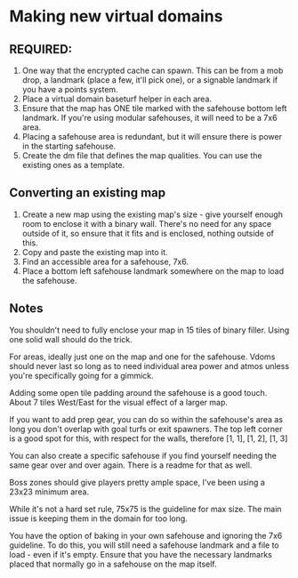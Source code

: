 # Making new virtual domains

## REQUIRED:
1. One way that the encrypted cache can spawn. This can be from a mob drop, a landmark (place a few, it'll pick one), or a signable landmark if you have a points system.
2. Place a virtual domain baseturf helper in each area.
3. Ensure that the map has ONE tile marked with the safehouse bottom left landmark. If you're using modular safehouses, it will need to be a 7x6 area.
4. Placing a safehouse area is redundant, but it will ensure there is power in the starting safehouse.
5. Create the dm file that defines the map qualities. You can use the existing ones as a template.

## Converting an existing map
1. Create a new map using the existing map's size - give yourself enough room to enclose it with a binary wall. There's no need for any space outside of it, so ensure that it fits and is enclosed, nothing outside of this.
2. Copy and paste the existing map into it.
3. Find an accessible area for a safehouse, 7x6.
4. Place a bottom left safehouse landmark somewhere on the map to load the safehouse.

## Notes
You shouldn't need to fully enclose your map in 15 tiles of binary filler. Using one solid wall should do the trick.

For areas, ideally just one on the map and one for the safehouse. Vdoms should never last so long as to need individual area power and atmos unless you're specifically going for a gimmick.

Adding some open tile padding around the safehouse is a good touch. About 7 tiles West/East for the visual effect of a larger map.

If you want to add prep gear, you can do so within the safehouse's area as long you don't overlap with goal turfs or exit spawners. The top left corner is a good spot for this, with respect for the walls, therefore [1, 1], [1, 2], [1, 3]

You can also create a specific safehouse if you find yourself needing the same gear over and over again. There is a readme for that as well.

Boss zones should give players pretty ample space, I've been using a 23x23 minimum area.

While it's not a hard set rule, 75x75 is the guideline for max size. The main issue is keeping them in the domain for too long.

You have the option of baking in your own safehouse and ignoring the 7x6 guideline. To do this, you will still need a safehouse landmark and a file to load - even if it's empty. Ensure that you have the necessary landmarks placed that normally go in a safehouse on the map itself.
